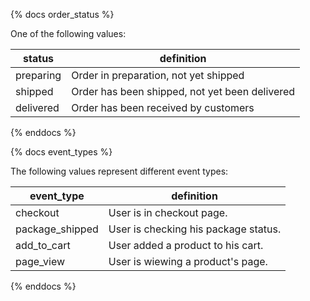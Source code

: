 {% docs order_status %}
	
One of the following values: 

| status         | definition                                       |
|----------------|--------------------------------------------------|
| preparing      | Order in preparation, not yet shipped            |
| shipped        | Order has been shipped, not yet been delivered   |
| delivered      | Order has been received by customers             |

{% enddocs %}

{% docs event_types %}

The following values represent different event types:

| event_type      | definition                                                                                           |
|-----------------|--------------------------------------------------|
| checkout        |  User is in checkout page.                       |                         
| package_shipped |  User is checking his package status.            |
| add_to_cart     |  User added a product to his cart.               |
| page_view       |  User is wiewing a product's page.               |

{% enddocs %}



